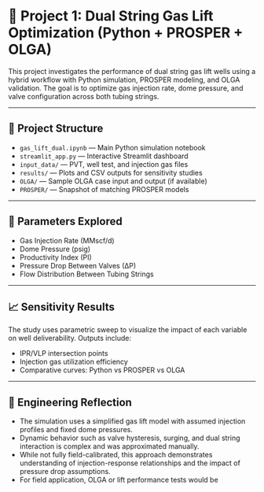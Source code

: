 # 🎯 Project 1: Dual String Gas Lift Optimization (Python + PROSPER + OLGA)

This project investigates the performance of dual string gas lift wells using a hybrid workflow with Python simulation, PROSPER modeling, and OLGA validation. The goal is to optimize gas injection rate, dome pressure, and valve configuration across both tubing strings.

---

## 📂 Project Structure

- `gas_lift_dual.ipynb` — Main Python simulation notebook
- `streamlit_app.py` — Interactive Streamlit dashboard
- `input_data/` — PVT, well test, and injection gas files
- `results/` — Plots and CSV outputs for sensitivity studies
- `OLGA/` — Sample OLGA case input and output (if available)
- `PROSPER/` — Snapshot of matching PROSPER models

---

## 🧪 Parameters Explored

- Gas Injection Rate (MMscf/d)
- Dome Pressure (psig)
- Productivity Index (PI)
- Pressure Drop Between Valves (∆P)
- Flow Distribution Between Tubing Strings

---

## 📈 Sensitivity Results

The study uses parametric sweep to visualize the impact of each variable on well deliverability. Outputs include:

- IPR/VLP intersection points
- Injection gas utilization efficiency
- Comparative curves: Python vs PROSPER vs OLGA

---

## 🧠 Engineering Reflection

- The simulation uses a simplified gas lift model with assumed injection profiles and fixed dome pressures.  
- Dynamic behavior such as valve hysteresis, surging, and dual string interaction is complex and was approximated manually.  
- While not fully field-calibrated, this approach demonstrates understanding of injection-response relationships and the impact of pressure drop assumptions.  
- For field application, OLGA or lift performance tests would be
